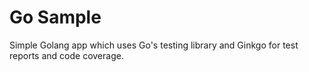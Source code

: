 Go Sample
=====================


Simple Golang app which uses Go's testing library and Ginkgo for test reports and code coverage.
